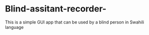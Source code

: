 # Blind-assitant-recorder-
This is a simple GUI app that can be used by a blind person in Swahili language
